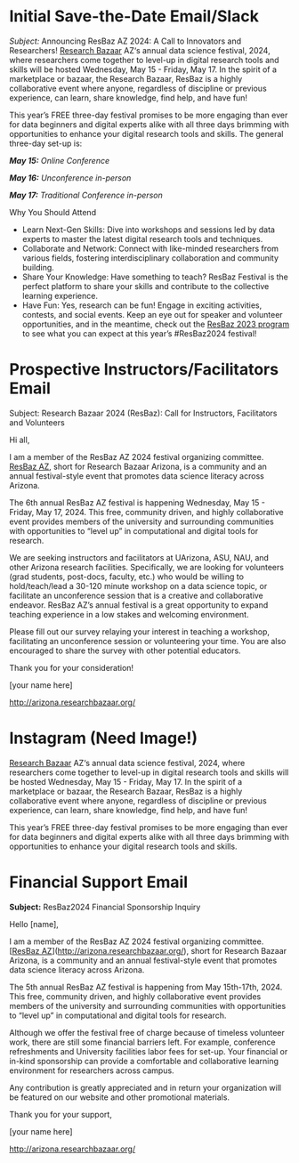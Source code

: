 # Initial Save-the-Date Email/Slack
*Subject:* Announcing ResBaz AZ 2024: A Call to Innovators and Researchers!
[Research Bazaar](https://researchbazaar.arizona.edu/) AZ‘s annual data science festival, 2024, where researchers come together to level-up in digital research tools and skills will be hosted Wednesday, May 15 - Friday, May 17. In the spirit of a marketplace or bazaar, the Research Bazaar, ResBaz is a highly collaborative event where anyone, regardless of discipline or previous experience, can learn, share knowledge, find help, and have fun!

This year’s FREE three-day festival promises to be more engaging than ever for data beginners and digital experts alike with all three days brimming with opportunities to enhance your digital research tools and skills. The general three-day set-up is:

_**May 15:** Online Conference_

_**May 16:** Unconference in-person_

_**May 17:** Traditional Conference in-person_

Why You Should Attend
- Learn Next-Gen Skills: Dive into workshops and sessions led by data experts to master the latest digital research tools and techniques.
- Collaborate and Network: Connect with like-minded researchers from various fields, fostering interdisciplinary collaboration and community building.
- Share Your Knowledge: Have something to teach? ResBaz Festival is the perfect platform to share your skills and contribute to the collective learning experience.
- Have Fun: Yes, research can be fun! Engage in exciting activities, contests, and social events.
Keep an eye out for speaker and volunteer opportunities, and in the meantime, check out the [ResBaz 2023 program](https://researchbazaar.arizona.edu/resbaz/Arizona2023.html) to see what you can expect at this year’s #ResBaz2024 festival!


# Prospective Instructors/Facilitators Email
Subject: Research Bazaar 2024 (ResBaz): Call for Instructors, Facilitators and  Volunteers

Hi all,

I am a member of the ResBaz AZ 2024 festival organizing committee. [ResBaz AZ](https://researchbazaar.arizona.edu/), short for Research Bazaar Arizona, is a community and an annual festival-style event that promotes data science literacy across Arizona. 


The 6th annual ResBaz AZ festival is happening Wednesday, May 15 - Friday, May 17, 2024. This free, community driven, and highly collaborative event provides members of the university and surrounding communities with opportunities to “level up” in computational and digital tools for research.


We are seeking instructors and facilitators at UArizona, ASU, NAU, and other Arizona research facilities. Specifically, we are looking for volunteers (grad students, post-docs, faculty, etc.) who would be willing to hold/teach/lead a 30-120 minute workshop on a data science topic, or facilitate an unconference session that is a creative and collaborative endeavor. ResBaz AZ’s annual festival is a great opportunity to expand teaching experience in a low stakes and welcoming environment. 


Please fill out our survey relaying your interest in teaching a workshop, facilitating an unconference session or volunteering your time. You are also encouraged to share the survey with other potential educators. 

Thank you for your consideration! 

[your name here]

http://arizona.researchbazaar.org/ 


# Instagram (Need Image!)
[Research Bazaar](https://researchbazaar.arizona.edu/) AZ‘s annual data science festival, 2024, where researchers come together to level-up in digital research tools and skills will be hosted Wednesday, May 15 - Friday, May 17. In the spirit of a marketplace or bazaar, the Research Bazaar, ResBaz is a highly collaborative event where anyone, regardless of discipline or previous experience, can learn, share knowledge, find help, and have fun!

This year’s FREE three-day festival promises to be more engaging than ever for data beginners and digital experts alike with all three days brimming with opportunities to enhance your digital research tools and skills.

# Financial Support Email

**Subject:** ResBaz2024 Financial Sponsorship Inquiry

Hello [name],


I am a member of the ResBaz AZ 2024 festival organizing committee. [[ResBaz AZ](http://arizona.researchbazaar.org/)](http://arizona.researchbazaar.org/), short for Research Bazaar Arizona, is a community and an annual festival-style event that promotes data science literacy across Arizona. 


The 5th annual ResBaz AZ festival is happening from May 15th-17th, 2024. This free, community driven, and highly collaborative event provides members of the university and surrounding communities with opportunities to “level up” in computational and digital tools for research.


Although we offer the festival free of charge because of timeless volunteer work, there are still some financial barriers left. For example, conference refreshments and University facilities labor fees for set-up. Your financial  or in-kind sponsorship can provide a comfortable and collaborative learning environment for researchers across campus.


Any contribution is greatly appreciated and in return your organization will be featured on our website and other promotional materials. 



Thank you for your support,

[your name here]

http://arizona.researchbazaar.org/
